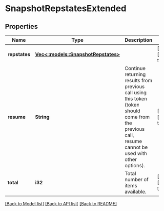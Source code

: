 # SnapshotRepstatesExtended

## Properties
Name | Type | Description | Notes
------------ | ------------- | ------------- | -------------
**repstates** | [**Vec<::models::SnapshotRepstates>**](SnapshotRepstates.md) |  | [optional] [default to null]
**resume** | **String** | Continue returning results from previous call using this token (token should come from the previous call, resume cannot be used with other options). | [optional] [default to null]
**total** | **i32** | Total number of items available. | [optional] [default to null]

[[Back to Model list]](../README.md#documentation-for-models) [[Back to API list]](../README.md#documentation-for-api-endpoints) [[Back to README]](../README.md)



